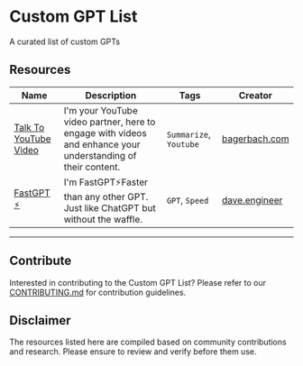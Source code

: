 # Custom GPT List

A curated list of custom GPTs

## Resources

| Name | Description | Tags | Creator |
| ---- | ----------- | ---- | ------- |
| [Talk To YouTube Video](https://chat.openai.com/g/g-ynY1wMTRY-talk-to-youtube-video) | I'm your YouTube video partner, here to engage with videos and enhance your understanding of their content. | `Summarize`, `Youtube`| [bagerbach.com](https://bagerbach.com) |
| [FastGPT ⚡](https://chat.openai.com/g/g-VnlKc5BQK-fastgpt) | I'm FastGPT⚡Faster than any other GPT. Just like ChatGPT but without the waffle. | `GPT`, `Speed`| [dave.engineer](https://dave.engineer) |
---

## Contribute

Interested in contributing to the Custom GPT List? Please refer to our [CONTRIBUTING.md](https://github.com/ResourceChest/.github/blob/main/CONTRIBUTING.md) for contribution guidelines.

## Disclaimer

The resources listed here are compiled based on community contributions and research. Please ensure to review and verify before them use.

<style>
.tag-highlight {
    background-color: yellow;
}
</style>

<script>
function highlightTags(tag) {
    var elements = document.getElementsByClassName('tags');
    for (var i = 0; i < elements.length; i++) {
        elements[i].classList.remove('tag-highlight');
    }
    var highlightedElements = document.querySelectorAll('td.tags:contains("' + tag + '")');
    highlightedElements.forEach(function (el) {
        el.classList.add('tag-highlight');
    });
}
</script>
